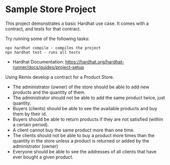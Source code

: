 # Sample Store Project

This project demonstrates a basic Hardhat use case. It comes with a contract, and tests for that contract.

Try running some of the following tasks:

```
npx hardhat compile - compiles the project
npx hardhat test - runs all tests
```
- Hardhat Documentation: https://hardhat.org/hardhat-runner/docs/guides/project-setup

Using Remix develop a contract for a Product Store.
- The administrator (owner) of the store should be able to add new products and the quantity of them.
- The administrator should not be able to add the same product twice, just quantity.
- Buyers (clients) should be able to see the available products and buy them by their id.
- Buyers should be able to return products if they are not satisfied (within a certain period).
- A client cannot buy the same product more than one time.
- The clients should not be able to buy a product more times than the quantity in the store unless a product is returned or added by the administrator (owner)
- Everyone should be able to see the addresses of all clients that have ever bought a given product.
